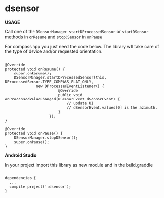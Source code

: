 # dsensor

<b>USAGE</b>

Call one of the <code>DSensorManager startDProcessedSensor</code> or <code>startDSensor</code> methods in <code>onResume</code> and <code>stopDSensor</code> in <code>onPause</code>

For compass app you just need the code below. The library will take care of the type of device and/or requested orientation.
<pre><code class="language-java">
@Override
protected void onResume() {
    super.onResume();
    DSensorManager.startDProcessedSensor(this, DProcessedSensor.TYPE_COMPASS_FLAT_ONLY, 
              new DProcessedEventListener() {
                        @Override
                        public void onProcessedValueChanged(DSensorEvent dSensorEvent) {
                            // update UI
                            // dSensorEvent.values[0] is the azimuth.
                        }
                    });
}

@Override
protected void onPause() {
    DSensorManager.stopDSensor();
    super.onPause();
}
</code></pre>

<b>Android Studio</b>

In your project import this library as new module and in the build.graddle 
<pre><code class="language-java">
dependencies {
  ...
  compile project(':dsensor');
}
</code></pre>
                  
